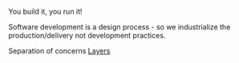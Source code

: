 You build it, you run it!

Software development is a design process - so we industrialize the production/delivery not development practices.

Separation of concerns [Layers](./Layers.html)



